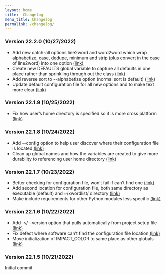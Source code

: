 ```yaml
---
layout: home
title:  Changelog
menu_title: Changelog
permalink: /changelog/
---
```


### Version 22.2.0 (10/27/2022)
* Add new catch-all options line2word and word2word which wrap alphabetize, case, dedupe, minimum and strip (plus convert in the case of line2word) into one option [(link)](https://github.com/aanker/xwordlist/commit/cbe5fd06dbc4d2a7ccb7d6b389ca5e8ca4772f4b)
* Create new DEFAULTS global variable to capture all defaults in one place rather than sprinkling through out the class [(link)](https://github.com/aanker/xwordlist/commit/0f495726e6103a96fd8a6018a82eb72856167b94)
* Add reverse sort to --alphabetize option (normal sort is default) [(link)](https://github.com/aanker/xwordlist/commit/cbe1d80bc940a5af60e4701bc64734f4d6509f20)
* Update default configuration file for all new options and to make text more clear [(link)](https://github.com/aanker/xwordlist/commit/c75110d03dd1a0c929f5787e5976270fea92808d)

### Version 22.1.9 (10/25/2022)
* Fix how user’s home directory is specified so it is more cross platform [(link)](https://github.com/aanker/xwordlist/commit/0e0edd4d892ee53525e948ea85e4e38cb1c92ba8)

### Version 22.1.8 (10/24/2022)
* Add --config option to help user discover where their configuration file is located [(link)](https://github.com/aanker/xwordlist/commit/bdc0a3b10cbbc05871243951fc38d827a24960ed)
* Clean up global names and how the variables are created to give more durability to referencing user home directory [(link)](https://github.com/aanker/xwordlist/commit/f2e9194937df29d054ca9f20e6e288a580c36c3e)

### Version 22.1.7 (10/23/2022)

* Better checking for configuration file, won’t fail if can’t find one [(link)](https://github.com/aanker/xwordlist/commit/10f32284c8bb54b47e713ee84dfae003bd9ab6ea)
* Add second location for configuration file, both same directory as executable (default) and \~/xwordlist/ directory [(link)](https://github.com/aanker/xwordlist/commit/d0a07f11a4d979a87c8e5d513e1979f7c6672732)
* Make include requirements for other Python modules less specific [(link)](https://github.com/aanker/xwordlist/commit/1fd258eaff6d40df357fc145778c8d1e26a4b9dc)

### Version 22.1.6 (10/22/2022)

* Add -v/--version option that pulls automatically from project setup file [(link)](https://github.com/aanker/xwordlist/commit/fdefd21931bd54a398c8234585934741cc079f2d)
* Fix defect where software can’t find the configuration file location [(link)](https://github.com/aanker/xwordlist/commit/3b6b76ba8d2fdcefa76a0efd56fe920394ac7f90)
* Move initialization of IMPACT_COLOR to same place as other globals [(link)](https://github.com/aanker/xwordlist/commit/d2f9873d01bbb1d49448bd0f00e861c8106da4cd)

### Version 22.1.5 (10/21/2022)

Initial commit
